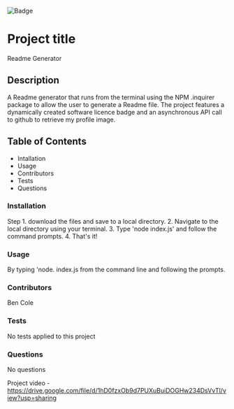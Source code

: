 
![Badge](https://img.shields.io/badge/licence-MIT-brightgreen)

# Project title
Readme Generator

## Description
A Readme generator that runs from the terminal using the NPM .inquirer package to allow the user to generate a Readme file. The project features a dynamically created software licence badge and an asynchronous API call to github to retrieve my profile image.

## Table of Contents
- Intallation
- Usage
- Contributors
- Tests
- Questions

### Installation
Step 1. download the files and save to a local directory. 2. Navigate to the local directory using your terminal. 3. Type 'node index.js' and follow the command prompts. 4. That's it!

### Usage
By typing 'node. index.js from the command line and following the prompts.

### Contributors
Ben Cole

### Tests
No tests applied to this project

### Questions
No questions

Project video - https://drive.google.com/file/d/1hD0fzxOb9d7PUXuBuiDOGHw234DsVvTl/view?usp=sharing

